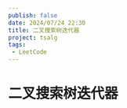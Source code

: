 ```yaml
---
publish: false
date: 2024/07/24 22:30
title: 二叉搜索树迭代器
project: tsalg
tags:
 - LeetCode
---
```


# 二叉搜索树迭代器
